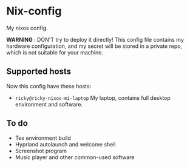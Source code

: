 # Nix-config

My nixos config.

**WARNING** : DON'T try to deploy it directly! This config file contains my hardware configuration, and my secret will be stored in a private repo, which is not suitable for your machine.

## Supported hosts

Now this config have these hosts:

- `ricky@ricky-nixos-mi-laptop` My laptop, contains full desktop environment and software.

## To do

- Tex environment build
- Hyprland autolaunch and welcome shell
- Screenshot program
- Music player and other common-used software

